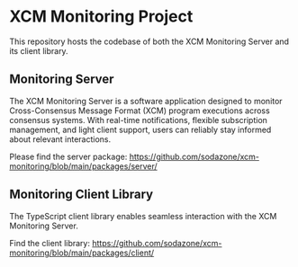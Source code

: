 # XCM Monitoring Project

This repository hosts the codebase of both the XCM Monitoring Server and its client library.

## Monitoring Server

The XCM Monitoring Server is a software application designed to monitor Cross-Consensus Message Format (XCM) program executions across consensus systems. With real-time notifications, flexible subscription management, and light client support, users can reliably stay informed about relevant interactions.

Please find the server package: https://github.com/sodazone/xcm-monitoring/blob/main/packages/server/

## Monitoring Client Library

The TypeScript client library enables seamless interaction with the XCM Monitoring Server.

Find the client library: https://github.com/sodazone/xcm-monitoring/blob/main/packages/client/


